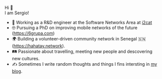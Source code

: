 Hi 👋  
I am Sergio!

* 📡 Working as a R&D engineer at the Software Networks Area at [i2cat](https://i2cat.net/)
* 🤓 Pursuing a PhD on improving mobile networks of the future (https://6grupa.com)
* 🌍 Building a volunteer-driven community network in Senegal 🇸🇳 (https://hahatay.network).
* 🛤 Passionate about travelling, meeting new people and descovering new cultures.
* ✍ Sometimes I write random thoughts and things I fins intersting in [my blog](https://sergiogimenez.com).
